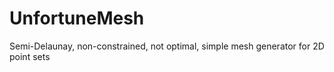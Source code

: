 # UnfortuneMesh
Semi-Delaunay, non-constrained, not optimal, simple mesh generator for 2D point sets
